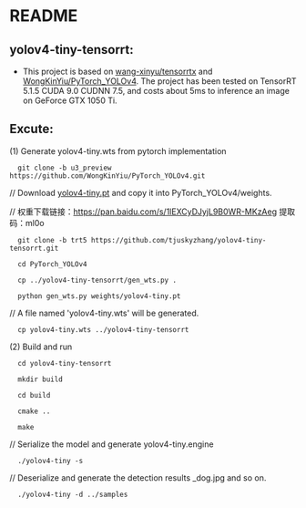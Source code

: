 # README

## yolov4-tiny-tensorrt:
* This project is based on [wang-xinyu/tensorrtx](https://github.com/wang-xinyu/tensorrtx) and [WongKinYiu/PyTorch_YOLOv4](https://github.com/WongKinYiu/PyTorch_YOLOv4/tree/master). The project has been tested on TensorRT 5.1.5 CUDA 9.0 CUDNN 7.5, and costs about 5ms to inference an image on GeForce GTX 1050 Ti.


## Excute:

(1) Generate yolov4-tiny.wts from pytorch implementation

```
  git clone -b u3_preview https://github.com/WongKinYiu/PyTorch_YOLOv4.git
```

// Download [yolov4-tiny.pt](https://drive.google.com/file/d/1aQKcCvTAl1uOWzzHVE9Z8Ixgikc3AuYQ/view?usp=sharing) and copy it into PyTorch_YOLOv4/weights.

// 权重下载链接：https://pan.baidu.com/s/1lEXCyDJyjL9B0WR-MKzAeg 提取码：ml0o 

```
  git clone -b trt5 https://github.com/tjuskyzhang/yolov4-tiny-tensorrt.git

  cd PyTorch_YOLOv4

  cp ../yolov4-tiny-tensorrt/gen_wts.py .

  python gen_wts.py weights/yolov4-tiny.pt
```
// A file named 'yolov4-tiny.wts' will be generated.

```
  cp yolov4-tiny.wts ../yolov4-tiny-tensorrt
```

(2) Build and run

```
  cd yolov4-tiny-tensorrt

  mkdir build

  cd build

  cmake ..

  make
```
// Serialize the model and generate yolov4-tiny.engine
```
  ./yolov4-tiny -s
```

// Deserialize and generate the detection results _dog.jpg and so on.

```
  ./yolov4-tiny -d ../samples
```

